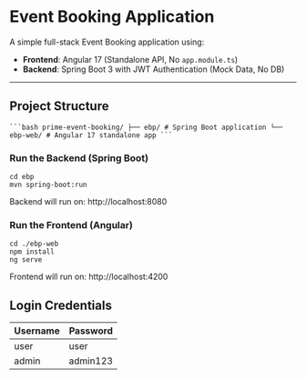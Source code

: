 # Event Booking Application

A simple full-stack Event Booking application using:

- **Frontend**: Angular 17 (Standalone API, No `app.module.ts`)
- **Backend**: Spring Boot 3 with JWT Authentication (Mock Data, No DB)

---

## Project Structure

<pre><code>```bash prime-event-booking/ ├── ebp/ # Spring Boot application └── ebp-web/ # Angular 17 standalone app ```</code></pre>

### Run the Backend (Spring Boot)

```
cd ebp
mvn spring-boot:run
```

Backend will run on: http://localhost:8080

### Run the Frontend (Angular)

```
cd ./ebp-web
npm install
ng serve
```

Frontend will run on: http://localhost:4200

## Login Credentials 

| Username | Password  |
| -------- | --------- |
| user     | user      |
| admin    | admin123  |

